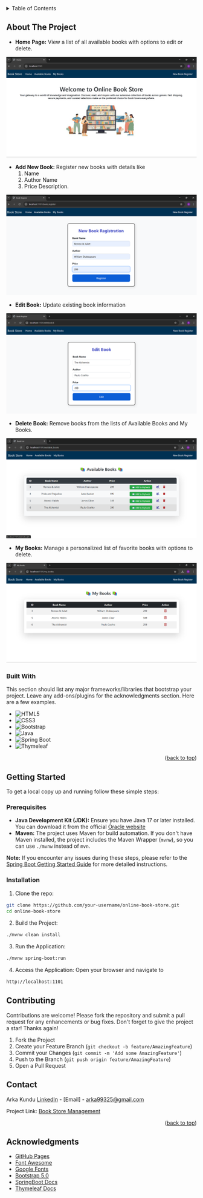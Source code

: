 
<!-- TABLE OF CONTENTS -->
<details>
  <summary>Table of Contents</summary>
  <ol>
    <li>
      <a href="#about-the-project">About The Project</a>
      <ul>
        <li><a href="#built-with">Built With</a></li>
      </ul>
    </li>
    <li>
      <a href="#getting-started">Getting Started</a>
      <ul>
        <li><a href="#prerequisites">Prerequisites</a></li>
        <li><a href="#installation">Installation</a></li>
      </ul>
    </li>
    <li><a href="#contact">Contact</a></li>
    <li><a href="#acknowledgments">Acknowledgments</a></li>
  </ol>
</details>



<!-- ABOUT THE PROJECT -->
## About The Project

* **Home Page:** View a list of all available books with options to edit or delete.
  
![Book_Store Photo](https://raw.githubusercontent.com/Arka056/Book-Store-Management/master/Book_Store.png)


* **Add New Book:** Register new books with details like
  1. Name
  2. Author Name
  3. Price Description.

   
![New_Book_Register Photo](https://github.com/Arka056/Book-Store-Management/blob/master/New_Book_Register.png?raw=true)


* **Edit Book:** Update existing book information

![Edit_Book Photo](https://github.com/Arka056/Book-Store-Management/blob/master/Edit_Book.png?raw=true)


* **Delete Book:** Remove books from the lists of Available Books and My Books.
  
![Delete_Book Photo](https://github.com/Arka056/Book-Store-Management/blob/master/Delete_Book.png?raw=true)


* **My Books:** Manage a personalized list of favorite books with options to delete.

![My_Book Photo](https://github.com/Arka056/Book-Store-Management/blob/master/My_Book.png?raw=true)


### Built With

This section should list any major frameworks/libraries that bootstrap your project. Leave any add-ons/plugins for the acknowledgments section. Here are a few examples.
<br>
* ![HTML5](https://img.shields.io/badge/HTML5-E34F26?style=for-the-badge&logo=html5&logoColor=white)
* ![CSS3](https://img.shields.io/badge/CSS3-1572B6?style=for-the-badge&logo=css3&logoColor=white)
* ![Bootstrap](https://img.shields.io/badge/Bootstrap-563D7C?style=for-the-badge&logo=bootstrap&logoColor=white)
* ![Java](https://img.shields.io/badge/Java-ED8B00?style=for-the-badge&logo=java&logoColor=white)
* ![Spring Boot](https://img.shields.io/badge/Spring%20Boot-6DB33F?style=for-the-badge&logo=springboot&logoColor=white)
* ![Thymeleaf](https://img.shields.io/badge/Thymeleaf-005F0F?style=for-the-badge&logo=thymeleaf&logoColor=white)

<p align="right">(<a href="#readme-top">back to top</a>)</p>

<!-- GETTING STARTED -->
## Getting Started

To get a local copy up and running follow these simple steps:

### Prerequisites
* **Java Development Kit (JDK):** Ensure you have Java 17 or later installed. You can download it from the official [Oracle website](https://www.oracle.com/in/java/technologies/downloads/)
* **Maven:** The project uses Maven for build automation. If you don't have Maven installed, the project includes the Maven Wrapper (`mvnw`), so you can use `./mvnw` instead of `mvn`. 

**Note:** If you encounter any issues during these steps, please refer to the [Spring Boot Getting Started Guide](https://docs.spring.io/spring-boot/index.html) for more detailed instructions.
### Installation

1. Clone the repo:
```sh
git clone https://github.com/your-username/online-book-store.git
cd online-book-store

```
2. Build the Project:
```sh
./mvnw clean install

```
3. Run the Application:
```sh
./mvnw spring-boot:run

```
4. Access the Application: Open your browser and navigate to
```sh
http://localhost:1101

```

<!-- CONTRIBUTING -->
## Contributing
Contributions are welcome! Please fork the repository and submit a pull request for any enhancements or bug fixes.
Don't forget to give the project a star! Thanks again!

1. Fork the Project
2. Create your Feature Branch (`git checkout -b feature/AmazingFeature`)
3. Commit your Changes (`git commit -m 'Add some AmazingFeature'`)
4. Push to the Branch (`git push origin feature/AmazingFeature`)
5. Open a Pull Request
<!-- CONTACT -->
## Contact

Arka Kundu [LinkedIn](https://www.linkedin.com/in/arka-kundu-03b2a226b/) - [Email] - arka99325@gmail.com

Project Link: [Book Store Management](https://github.com/Arka056/Book-Store-Management)

<p align="right">(<a href="#readme-top">back to top</a>)</p>



<!-- ACKNOWLEDGMENTS -->
## Acknowledgments
* [GitHub Pages](https://pages.github.com)
* [Font Awesome](https://fontawesome.com)
* [Google Fonts](https://fonts.google.com/)
* [Bootstrap 5.0](https://getbootstrap.com/docs/5.0/getting-started/introduction/)
* [SpringBoot Docs](https://docs.spring.io/spring-boot/index.html)
* [Thymeleaf Docs](https://www.thymeleaf.org/doc/tutorials/3.1/thymeleafspring.html)



